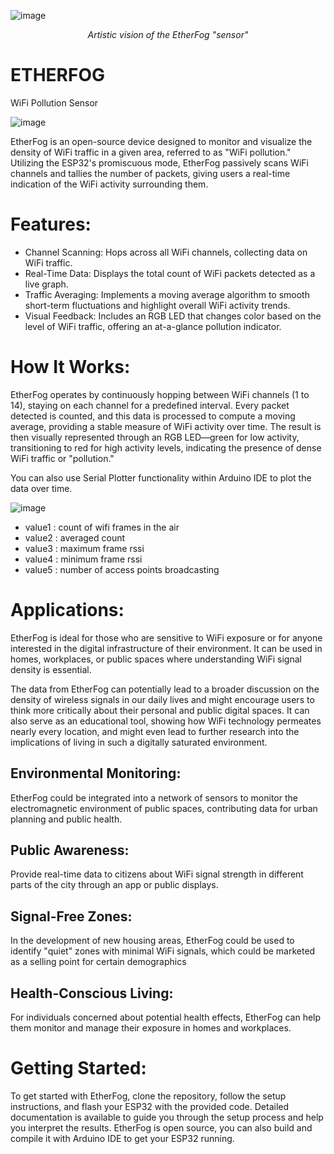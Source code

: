 ![image](https://github.com/invpe/ETHERFOG/assets/106522950/6efdde3d-2a52-4932-a277-3117ba8989a3)

<p align="center">
  <i>Artistic vision of the EtherFog "sensor"</i>
</p> 

# ETHERFOG
WiFi Pollution Sensor

![image](https://github.com/invpe/ETHERFOG/assets/106522950/a111f4a4-e36d-4327-8d8a-76a9c8a21ae4)

EtherFog is an open-source device designed to monitor and visualize the density of WiFi traffic in a given area, referred to as "WiFi pollution." Utilizing the ESP32's promiscuous mode, EtherFog passively scans WiFi channels and tallies the number of packets, giving users a real-time indication of the WiFi activity surrounding them.

# Features:

- Channel Scanning: Hops across all WiFi channels, collecting data on WiFi traffic.
- Real-Time Data: Displays the total count of WiFi packets detected as a live graph.
- Traffic Averaging: Implements a moving average algorithm to smooth short-term fluctuations and highlight overall WiFi activity trends.
- Visual Feedback: Includes an RGB LED that changes color based on the level of WiFi traffic, offering an at-a-glance pollution indicator.

# How It Works:

EtherFog operates by continuously hopping between WiFi channels (1 to 14), staying on each channel for a predefined interval. Every packet detected is counted, and this data is processed to compute a moving average, providing a stable measure of WiFi activity over time. The result is then visually represented through an RGB LED—green for low activity, transitioning to red for high activity levels, indicating the presence of dense WiFi traffic or "pollution."

You can also use Serial Plotter functionality within Arduino IDE to plot the data over time.

![image](https://github.com/invpe/ETHERFOG/assets/106522950/2a26cec0-304b-48b5-bec6-2287d25449ce)


- value1 : count of wifi frames in the air
- value2 : averaged count
- value3 : maximum frame rssi
- value4 : minimum frame rssi
- value5 : number of access points broadcasting 


# Applications:

EtherFog is ideal for those who are sensitive to WiFi exposure or for anyone interested in the digital infrastructure of their environment. It can be used in homes, workplaces, or public spaces where understanding WiFi signal density is essential.

The data from EtherFog can potentially lead to a broader discussion on the density of wireless signals in our daily lives and might encourage users to think more critically about their personal and public digital spaces. It can also serve as an educational tool, showing how WiFi technology permeates nearly every location, and might even lead to further research into the implications of living in such a digitally saturated environment.

## Environmental Monitoring: 
EtherFog could be integrated into a network of sensors to monitor the electromagnetic environment of public spaces, contributing data for urban planning and public health.

## Public Awareness: 
Provide real-time data to citizens about WiFi signal strength in different parts of the city through an app or public displays.

## Signal-Free Zones: 
In the development of new housing areas, EtherFog could be used to identify "quiet" zones with minimal WiFi signals, which could be marketed as a selling point for certain demographics

## Health-Conscious Living: 
For individuals concerned about potential health effects, EtherFog can help them monitor and manage their exposure in homes and workplaces.





# Getting Started:

To get started with EtherFog, clone the repository, follow the setup instructions, and flash your ESP32 with the provided code. Detailed documentation is available to guide you through the setup process and help you interpret the results. EtherFog is open source, you can also build and compile it with Arduino IDE to get your ESP32 running.
